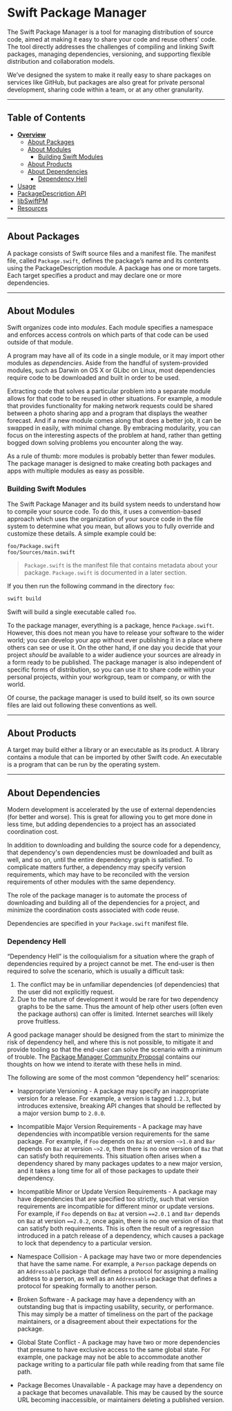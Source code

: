 # Swift Package Manager

The Swift Package Manager is a tool for managing distribution of source code, aimed at making it easy to share your code and reuse others’ code. The tool directly addresses the challenges of compiling and linking Swift packages, managing dependencies, versioning, and supporting flexible distribution and collaboration models.

We’ve designed the system to make it really easy to share packages on services like GitHub, but packages are also great for private personal development, sharing code within a team, or at any other granularity.

***

## Table of Contents

* [**Overview**](README.md)
  * [About Packages](#about-packages)
  * [About Modules](#about-modules)
    * [Building Swift Modules](#building-swift-modules)
  * [About Products](#about-products)
  * [About Dependencies](#about-dependencies)
    * [Dependency Hell](#dependency-hell)
* [Usage](Usage.md)
* [PackageDescription API](PackageDescription.md)
* [libSwiftPM](libSwiftPM.md)
* [Resources](Resources.md)

---

## About Packages

A package consists of Swift source files and a manifest file. The manifest file, called `Package.swift`, defines the package’s name and its contents using the PackageDescription module. A package has one or more targets. Each target specifies a product and may declare one or more dependencies.

---

## About Modules

Swift organizes code into _modules_. Each module specifies a namespace and enforces access controls on which parts of that code can be used outside of that module.

A program may have all of its code in a single module, or it may import other modules as _dependencies_. Aside from the handful of system-provided modules, such as Darwin on OS X or GLibc on Linux, most dependencies require code to be downloaded and built in order to be used.

Extracting code that solves a particular problem into a separate module allows for that code to be reused in other situations. For example, a module that provides functionality for making network requests could be shared between a photo sharing app and a program that displays the weather forecast. And if a new module comes along that does a better job, it can be swapped in easily, with minimal change. By embracing modularity, you can focus on the interesting aspects of the problem at hand, rather than getting bogged down solving problems you encounter along the way.

As a rule of thumb: more modules is probably better than fewer modules. The package manager is designed to make creating both packages and apps with multiple modules as easy as possible.

### Building Swift Modules

The Swift Package Manager and its build system needs to understand how to compile your source code. To do this, it uses a convention-based approach which uses the organization of your source code in the file system to determine what you mean, but allows you to fully override and customize these details. A simple example could be:

    foo/Package.swift
    foo/Sources/main.swift

> `Package.swift` is the manifest file that contains metadata about your package. `Package.swift` is documented in a later section.

If you then run the following command in the directory `foo`:

```sh
swift build
```

Swift will build a single executable called `foo`.

To the package manager, everything is a package, hence `Package.swift`. However, this does not mean you have to release your software to the wider world; you can develop your app without ever publishing it in a place where others can see or use it. On the other hand, if one day you decide that your project _should_ be  available to a wider audience your sources are already in a form ready to be published.  The package manager is also independent of specific forms of distribution, so you can use it to share code within your personal projects, within your workgroup, team or company, or with the world.

Of course, the package manager is used to build itself, so its own source files are laid out following these conventions as well.

---

## About Products

A target may build either a library or an executable as its product. A library contains a module that can be imported by other Swift code. An executable is a program that can be run by the operating system.

---

## About Dependencies

Modern development is accelerated by the use of external dependencies (for better and worse).  This is great for allowing you to get more done in less time, but adding dependencies to a project has an associated coordination cost.

In addition to downloading and building the source code for a dependency, that dependency's own dependencies must be downloaded and built as well, and so on, until the entire dependency graph is satisfied. To complicate matters further, a dependency may specify version requirements, which may have to be reconciled with the version requirements of other modules with the same dependency.

The role of the package manager is to automate the process of downloading and building all of the dependencies for a project, and minimize the coordination costs associated with code reuse.

Dependencies are specified in your `Package.swift` manifest file.

### Dependency Hell

“Dependency Hell” is the colloquialism for a situation where the graph of dependencies required by a project cannot be met. The end-user is then required to solve the scenario, which is usually a difficult task:

1. The conflict may be in unfamiliar dependencies (of dependencies) that the user did not explicitly request.
2. Due to the nature of development it would be rare for two dependency graphs to be the same. Thus the amount of help other users (often even the package authors) can offer is limited. Internet searches will likely prove fruitless.

A good package manager should be designed from the start to minimize the risk of dependency hell, and where this is not possible, to mitigate it and provide tooling so that the end-user can solve the scenario with a minimum of trouble. The [Package Manager Community Proposal](Internals/PackageManagerCommunityProposal.md) contains our thoughts on how we intend to iterate with these hells in mind.

The following are some of the most common “dependency hell” scenarios:

* Inappropriate Versioning - A package may specify an inappropriate version for a release. For example, a version is tagged `1.2.3`, but introduces extensive, breaking API changes that should be reflected by a major version bump to `2.0.0`.

* Incompatible Major Version Requirements - A package may have dependencies with incompatible version requirements for the same package. For example, if `Foo` depends on `Baz` at version `~>1.0` and `Bar` depends on `Baz` at version `~>2.0`, then there is no one version of `Baz` that can satisfy both requirements. This situation often arises when a dependency shared by many packages updates to a new major version, and it takes a long time for all of those packages to update their dependency.

* Incompatible Minor or Update Version Requirements - A package may have dependencies that are specified too strictly, such that version requirements are incompatible for different minor or update versions. For example, if `Foo` depends on `Baz` at version `==2.0.1` and `Bar` depends on `Baz` at version `==2.0.2`, once again, there is no one version of `Baz` that can satisfy both requirements. This is often the result of a regression introduced in a patch release of a dependency, which causes a package to lock that dependency to a particular version.

* Namespace Collision - A package may have two or more dependencies that have the same name. For example, a `Person` package depends on an `Addressable` package that defines a protocol for assigning a mailing address to a person, as well as an `Addressable` package that defines a protocol for speaking formally to another person.

* Broken Software - A package may have a dependency with an outstanding bug that is impacting usability, security, or performance. This may simply be a matter of timeliness on the part of the package maintainers, or a disagreement about their expectations for the package.

* Global State Conflict - A package may have two or more dependencies that presume to have exclusive access to the same global state. For example, one package may not be able to accommodate another package writing to a particular file path while reading from that same file path.

*  Package Becomes Unavailable - A package may have a dependency on a package that becomes unavailable. This may be caused by the source URL becoming inaccessible, or maintainers deleting a published version.

